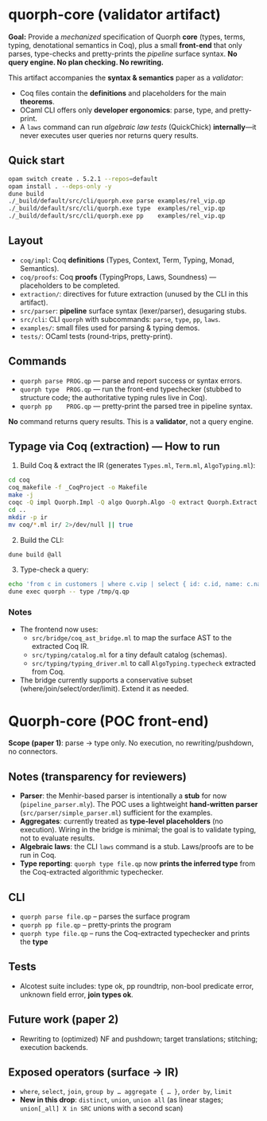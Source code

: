 # quorph-core (validator artifact)

**Goal:** Provide a *mechanized* specification of Quorph **core** (types, terms, typing,
denotational semantics in Coq), plus a small **front-end** that only parses, type-checks
and pretty-prints the *pipeline* surface syntax. **No query engine. No plan checking.
No rewriting.**

This artifact accompanies the **syntax & semantics** paper as a *validator*:
- Coq files contain the **definitions** and placeholders for the main **theorems**.
- OCaml CLI offers only **developer ergonomics**: parse, type, and pretty-print.
- A `laws` command can run *algebraic law tests* (QuickChick) **internally**—it never
  executes user queries nor returns query results.

## Quick start

```bash
opam switch create . 5.2.1 --repos=default
opam install . --deps-only -y
dune build
./_build/default/src/cli/quorph.exe parse examples/rel_vip.qp
./_build/default/src/cli/quorph.exe type  examples/rel_vip.qp
./_build/default/src/cli/quorph.exe pp    examples/rel_vip.qp
```

## Layout

- `coq/impl`: Coq **definitions** (Types, Context, Term, Typing, Monad, Semantics).
- `coq/proofs`: Coq **proofs** (TypingProps, Laws, Soundness) — placeholders to be completed.
- `extraction/`: directives for future extraction (unused by the CLI in this artifact).
- `src/parser`: **pipeline** surface syntax (lexer/parser), desugaring stubs.
- `src/cli`: CLI `quorph` with subcommands: `parse`, `type`, `pp`, `laws`.
- `examples/`: small files used for parsing & typing demos.
- `tests/`: OCaml tests (round-trips, pretty-print).

## Commands

- `quorph parse PROG.qp` — parse and report success or syntax errors.
- `quorph type  PROG.qp` — run the front-end typechecker (stubbed to structure code; the
  authoritative typing rules live in Coq).
- `quorph pp    PROG.qp` — pretty-print the parsed tree in pipeline syntax.

**No** command returns query results. This is a **validator**, not a query engine.


## Typage via Coq (extraction) — How to run

1) Build Coq & extract the IR (generates `Types.ml`, `Term.ml`, `AlgoTyping.ml`):
```sh
cd coq
coq_makefile -f _CoqProject -o Makefile
make -j
coqc -Q impl Quorph.Impl -Q algo Quorph.Algo -Q extract Quorph.Extract extract/Extract.v
cd ..
mkdir -p ir
mv coq/*.ml ir/ 2>/dev/null || true
```

2) Build the CLI:
```sh
dune build @all
```

3) Type-check a query:
```sh
echo 'from c in customers | where c.vip | select { id: c.id, name: c.name } | limit 10' > /tmp/q.qp
dune exec quorph -- type /tmp/q.qp
```

### Notes
- The frontend now uses:
  - `src/bridge/coq_ast_bridge.ml` to map the surface AST to the extracted Coq IR.
  - `src/typing/catalog.ml` for a tiny default catalog (schemas).
  - `src/typing/typing_driver.ml` to call `AlgoTyping.typecheck` extracted from Coq.
- The bridge currently supports a conservative subset (where/join/select/order/limit). Extend it as needed.



# Quorph-core (POC front-end)

**Scope (paper 1)**: parse → type only. No execution, no rewriting/pushdown, no connectors.

## Notes (transparency for reviewers)
- **Parser**: the Menhir-based parser is intentionally a **stub** for now (`pipeline_parser.mly`). The POC uses a lightweight **hand-written parser** (`src/parser/simple_parser.ml`) sufficient for the examples.
- **Aggregates**: currently treated as **type-level placeholders** (no execution). Wiring in the bridge is minimal; the goal is to validate typing, not to evaluate results.
- **Algebraic laws**: the CLI `laws` command is a stub. Laws/proofs are to be run in Coq.
- **Type reporting**: `quorph type file.qp` now **prints the inferred type** from the Coq-extracted algorithmic typechecker.

## CLI
- `quorph parse file.qp` – parses the surface program
- `quorph pp file.qp` – pretty-prints the program
- `quorph type file.qp` – runs the Coq-extracted typechecker and prints the **type**

## Tests
- Alcotest suite includes: type ok, pp roundtrip, non-bool predicate error, unknown field error, **join types ok**.

## Future work (paper 2)
- Rewriting to (optimized) NF and pushdown; target translations; stitching; execution backends.

## Exposed operators (surface → IR)
- `where`, `select`, `join`, `group by … aggregate { … }`, `order by`, `limit`
- **New in this drop**: `distinct`, `union`, `union all` (as linear stages; `union[_all] X in SRC` unions with a second scan)
